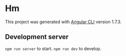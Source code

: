 # Hm

This project was generated with [Angular CLI](https://github.com/angular/angular-cli) version 1.7.3.

## Development server

``` npm run server ``` to start.
``` npm run dev ``` to develop.
